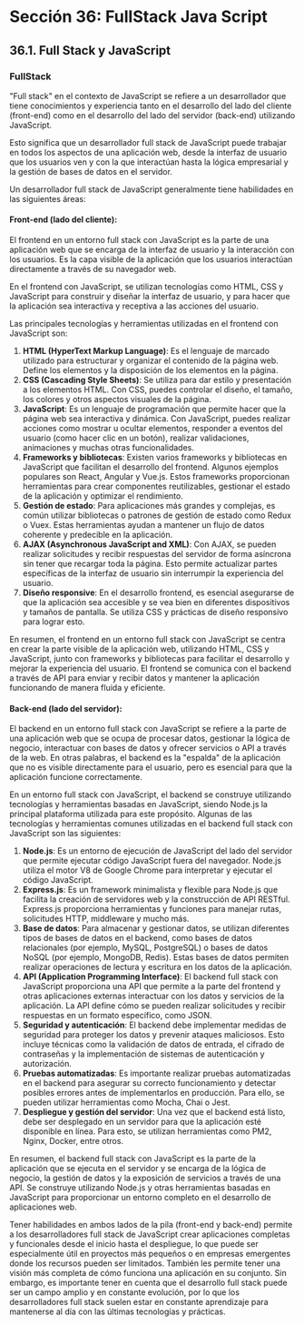 # Sección 36: **FullStack Java Script**

## 36.1. Full Stack y JavaScript

### FullStack

"Full stack" en el contexto de JavaScript se refiere a un desarrollador que tiene conocimientos y experiencia tanto en el desarrollo del lado del cliente (front-end) como en el desarrollo del lado del servidor (back-end) utilizando JavaScript.

Esto significa que un desarrollador full stack de JavaScript puede trabajar en todos los aspectos de una aplicación web, desde la interfaz de usuario que los usuarios ven y con la que interactúan hasta la lógica empresarial y la gestión de bases de datos en el servidor.

Un desarrollador full stack de JavaScript generalmente tiene habilidades en las siguientes áreas:

#### Front-end (lado del cliente):

El frontend en un entorno full stack con JavaScript es la parte de una aplicación web que se encarga de la interfaz de usuario y la interacción con los usuarios. Es la capa visible de la aplicación que los usuarios interactúan directamente a través de su navegador web.

En el frontend con JavaScript, se utilizan tecnologías como HTML, CSS y JavaScript para construir y diseñar la interfaz de usuario, y para hacer que la aplicación sea interactiva y receptiva a las acciones del usuario.

Las principales tecnologías y herramientas utilizadas en el frontend con JavaScript son:

1. **HTML (HyperText Markup Language)**: Es el lenguaje de marcado utilizado para estructurar y organizar el contenido de la página web. Define los elementos y la disposición de los elementos en la página.
2. **CSS (Cascading Style Sheets)**: Se utiliza para dar estilo y presentación a los elementos HTML. Con CSS, puedes controlar el diseño, el tamaño, los colores y otros aspectos visuales de la página.
3. **JavaScript**: Es un lenguaje de programación que permite hacer que la página web sea interactiva y dinámica. Con JavaScript, puedes realizar acciones como mostrar u ocultar elementos, responder a eventos del usuario (como hacer clic en un botón), realizar validaciones, animaciones y muchas otras funcionalidades.
4. **Frameworks y bibliotecas**: Existen varios frameworks y bibliotecas en JavaScript que facilitan el desarrollo del frontend. Algunos ejemplos populares son React, Angular y Vue.js. Estos frameworks proporcionan herramientas para crear componentes reutilizables, gestionar el estado de la aplicación y optimizar el rendimiento.
5. **Gestión de estado**: Para aplicaciones más grandes y complejas, es común utilizar bibliotecas o patrones de gestión de estado como Redux o Vuex. Estas herramientas ayudan a mantener un flujo de datos coherente y predecible en la aplicación.
6. **AJAX (Asynchronous JavaScript and XML)**: Con AJAX, se pueden realizar solicitudes y recibir respuestas del servidor de forma asíncrona sin tener que recargar toda la página. Esto permite actualizar partes específicas de la interfaz de usuario sin interrumpir la experiencia del usuario.
7. **Diseño responsive**: En el desarrollo frontend, es esencial asegurarse de que la aplicación sea accesible y se vea bien en diferentes dispositivos y tamaños de pantalla. Se utiliza CSS y prácticas de diseño responsivo para lograr esto.

En resumen, el frontend en un entorno full stack con JavaScript se centra en crear la parte visible de la aplicación web, utilizando HTML, CSS y JavaScript, junto con frameworks y bibliotecas para facilitar el desarrollo y mejorar la experiencia del usuario. El frontend se comunica con el backend a través de API para enviar y recibir datos y mantener la aplicación funcionando de manera fluida y eficiente.

#### Back-end (lado del servidor):

El backend en un entorno full stack con JavaScript se refiere a la parte de una aplicación web que se ocupa de procesar datos, gestionar la lógica de negocio, interactuar con bases de datos y ofrecer servicios o API a través de la web. En otras palabras, el backend es la "espalda" de la aplicación que no es visible directamente para el usuario, pero es esencial para que la aplicación funcione correctamente.

En un entorno full stack con JavaScript, el backend se construye utilizando tecnologías y herramientas basadas en JavaScript, siendo Node.js la principal plataforma utilizada para este propósito. Algunas de las tecnologías y herramientas comunes utilizadas en el backend full stack con JavaScript son las siguientes:

1. **Node.js**: Es un entorno de ejecución de JavaScript del lado del servidor que permite ejecutar código JavaScript fuera del navegador. Node.js utiliza el motor V8 de Google Chrome para interpretar y ejecutar el código JavaScript.
2. **Express.js**: Es un framework minimalista y flexible para Node.js que facilita la creación de servidores web y la construcción de API RESTful. Express.js proporciona herramientas y funciones para manejar rutas, solicitudes HTTP, middleware y mucho más.
3. **Base de datos**: Para almacenar y gestionar datos, se utilizan diferentes tipos de bases de datos en el backend, como bases de datos relacionales (por ejemplo, MySQL, PostgreSQL) o bases de datos NoSQL (por ejemplo, MongoDB, Redis). Estas bases de datos permiten realizar operaciones de lectura y escritura en los datos de la aplicación.
4. **API (Application Programming Interface)**: El backend full stack con JavaScript proporciona una API que permite a la parte del frontend y otras aplicaciones externas interactuar con los datos y servicios de la aplicación. La API define cómo se pueden realizar solicitudes y recibir respuestas en un formato específico, como JSON.
5. **Seguridad y autenticación**: El backend debe implementar medidas de seguridad para proteger los datos y prevenir ataques maliciosos. Esto incluye técnicas como la validación de datos de entrada, el cifrado de contraseñas y la implementación de sistemas de autenticación y autorización.
6. **Pruebas automatizadas**: Es importante realizar pruebas automatizadas en el backend para asegurar su correcto funcionamiento y detectar posibles errores antes de implementarlos en producción. Para ello, se pueden utilizar herramientas como Mocha, Chai o Jest.
7. **Despliegue y gestión del servidor**: Una vez que el backend está listo, debe ser desplegado en un servidor para que la aplicación esté disponible en línea. Para esto, se utilizan herramientas como PM2, Nginx, Docker, entre otros.

En resumen, el backend full stack con JavaScript es la parte de la aplicación que se ejecuta en el servidor y se encarga de la lógica de negocio, la gestión de datos y la exposición de servicios a través de una API. Se construye utilizando Node.js y otras herramientas basadas en JavaScript para proporcionar un entorno completo en el desarrollo de aplicaciones web.

Tener habilidades en ambos lados de la pila (front-end y back-end) permite a los desarrolladores full stack de JavaScript crear aplicaciones completas y funcionales desde el inicio hasta el despliegue, lo que puede ser especialmente útil en proyectos más pequeños o en empresas emergentes donde los recursos pueden ser limitados. También les permite tener una visión más completa de cómo funciona una aplicación en su conjunto. Sin embargo, es importante tener en cuenta que el desarrollo full stack puede ser un campo amplio y en constante evolución, por lo que los desarrolladores full stack suelen estar en constante aprendizaje para mantenerse al día con las últimas tecnologías y prácticas.
